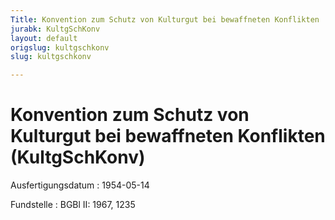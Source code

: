 ```yaml
---
Title: Konvention zum Schutz von Kulturgut bei bewaffneten Konflikten
jurabk: KultgSchKonv
layout: default
origslug: kultgschkonv
slug: kultgschkonv

---
```


# Konvention zum Schutz von Kulturgut bei bewaffneten Konflikten (KultgSchKonv)

Ausfertigungsdatum
:   1954-05-14

Fundstelle
:   BGBl II: 1967, 1235

